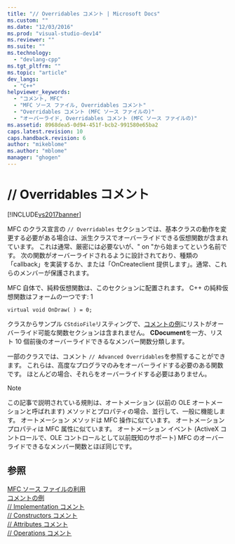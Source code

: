 ```yaml
---
title: "// Overridables コメント | Microsoft Docs"
ms.custom: ""
ms.date: "12/03/2016"
ms.prod: "visual-studio-dev14"
ms.reviewer: ""
ms.suite: ""
ms.technology: 
  - "devlang-cpp"
ms.tgt_pltfrm: ""
ms.topic: "article"
dev_langs: 
  - "C++"
helpviewer_keywords: 
  - "コメント, MFC"
  - "MFC ソース ファイル, Overridables コメント"
  - "Overridables コメント (MFC ソース ファイルの)"
  - "オーバーライド, Overridables コメント (MFC ソース ファイルの)"
ms.assetid: 8968dea5-0d94-451f-bcb2-991580e65ba2
caps.latest.revision: 10
caps.handback.revision: 6
author: "mikeblome"
ms.author: "mblome"
manager: "ghogen"
---
```

# // Overridables コメント
[!INCLUDE[vs2017banner](../assembler/inline/includes/vs2017banner.md)]

MFC のクラス宣言の `// Overridables` セクションでは、基本クラスの動作を変更する必要がある場合は、派生クラスでオーバーライドできる仮想関数が含まれています。  これは通常、厳密には必要ないが、" on "から始まってという名前です。  次の関数がオーバーライドされるように設計されており、種類の「callback」を実装するか、または「OnCreateclient 提供します」。通常、これらのメンバーが保護されます。  
  
 MFC 自体で、純粋仮想関数は、このセクションに配置されます。  C\+\+ の純粋仮想関数はフォームの一つです: 1  
  
 `virtual void OnDraw( ) = 0;`  
  
 クラスからサンプル `CStdioFile`リスティングで、[コメントの例](../mfc/an-example-of-the-comments.md)にリストがオーバーライド可能な関数セクションは含まれません。  **CDocument**を一方、リスト 10 個前後のオーバーライドできるなメンバー関数分類します。  
  
 一部のクラスでは、コメント `// Advanced Overridables`を参照することができます。  これらは、高度なプログラマのみをオーバーライドする必要のある関数です。  ほとんどの場合、それらをオーバーライドする必要はありません。  
  
> [!NOTE]
>  この記事で説明されている規則は、オートメーション \(以前の OLE オートメーションと呼ばれます\) メソッドとプロパティの場合、並行して、一般に機能します。  オートメーション メソッドは MFC 操作に似ています。  オートメーション プロパティは MFC 属性に似ています。  オートメーション イベント \(ActiveX コントロールで、OLE コントロールとして以前既知のサポート\) MFC のオーバーライドできるなメンバー関数とほぼ同じです。  
  
## 参照  
 [MFC ソース ファイルの利用](../Topic/Using%20the%20MFC%20Source%20Files.md)   
 [コメントの例](../mfc/an-example-of-the-comments.md)   
 [\/\/ Implementation コメント](../mfc/decrement-implementation-comment.md)   
 [\/\/ Constructors コメント](../mfc/decrement-constructors-comment.md)   
 [\/\/ Attributes コメント](../Topic/--%20Attributes%20Comment.md)   
 [\/\/ Operations コメント](../mfc/decrement-operations-comment.md)